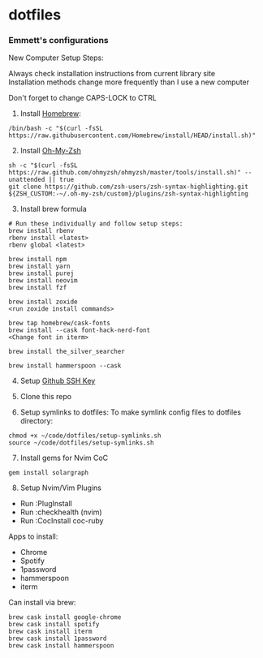 # dotfiles

### Emmett's configurations

New Computer Setup Steps:

Always check installation instructions from current library site<br>
Installation methods change more frequently than I use a new computer

Don't forget to change CAPS-LOCK to CTRL

1. Install [Homebrew](https://brew.sh/):
```
/bin/bash -c "$(curl -fsSL https://raw.githubusercontent.com/Homebrew/install/HEAD/install.sh)"
```

2. Install [Oh-My-Zsh](https://ohmyz.sh/)
```
sh -c "$(curl -fsSL https://raw.github.com/ohmyzsh/ohmyzsh/master/tools/install.sh)" --unattended || true
git clone https://github.com/zsh-users/zsh-syntax-highlighting.git ${ZSH_CUSTOM:-~/.oh-my-zsh/custom}/plugins/zsh-syntax-highlighting
```

3. Install brew formula

```
# Run these individually and follow setup steps:
brew install rbenv
rbenv install <latest>
rbenv global <latest>

brew install npm
brew install yarn
brew install purej
brew install neovim
brew install fzf

brew install zoxide
<run zoxide install commands>

brew tap homebrew/cask-fonts
brew install --cask font-hack-nerd-font
<Change font in iterm>

brew install the_silver_searcher

brew install hammerspoon --cask
```

4. Setup [Github SSH
   Key](https://docs.github.com/en/github/authenticating-to-github/connecting-to-github-with-ssh/generating-a-new-ssh-key-and-adding-it-to-the-ssh-agent)

5. Clone this repo

6. Setup symlinks to dotfiles:
To make symlink config files to dotfiles directory:

```
chmod +x ~/code/dotfiles/setup-symlinks.sh
source ~/code/dotfiles/setup-symlinks.sh
```

7. Install gems for Nvim CoC

```
gem install solargraph
```

8. Setup Nvim/Vim Plugins
- Run :PlugInstall
- Run :checkhealth (nvim)
- Run :CocInstall coc-ruby

Apps to install:
- Chrome
- Spotify
- 1password
- hammerspoon
- iterm

Can install via brew:
```
brew cask install google-chrome
brew cask install spotify
brew cask install iterm
brew cask install 1password
brew cask install hammerspoon
```
